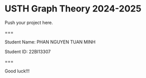 # USTH Graph Theory 2024-2025

Push your project here.

===

Student Name: PHAN NGUYEN TUAN MINH

Student ID: 22BI13307

===

Good luck!!!
